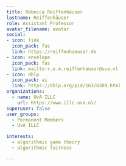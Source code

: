 ```yaml
---
title: Rebecca Reiffenhäuser
lastname: Reiffenhäuser
role: Assistant Professor
avatar_filename: avatar
social:
- icon: link
  icon_pack: fas
  link: https://reiffenhaeuser.de
- icon: envelope
  icon_pack: fas
  link: mailto:r.e.m.reiffenhauser@uva.nl
- icon: dblp
  icon_pack: ai
  link: https://dblp.org/pid/163/6389.html
organizations:
  - name: UvA ILLC
    url: https://www.illc.uva.nl/
superuser: false
user_groups:
  - Permanent Members
  - UvA ILLC

interests:
  - algorithmic game theory
  - algorithmic fairness

---
```

